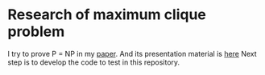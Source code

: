 # Research of maximum clique problem
I try to prove P = NP in my [paper](https://www.researchgate.net/publication/340261052_Extract_maximum_clique_using_eigenvalue_relation/comments).
And its presentation material is [here](https://www.researchgate.net/publication/340236791_Extract_maximum_clique_using_eigenvalue_relation)
Next step is to develop the code to test in this repository.

